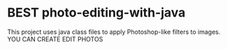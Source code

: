 # BEST  photo-editing-with-java 
This project uses java class files to apply Photoshop-like filters to images.
YOU CAN CREATE EDIT PHOTOS
